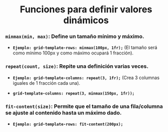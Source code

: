<div align="center">

# Funciones para definir valores dinámicos

</div>

### **``minmax(min, max)``**: Define un tamaño mínimo y máximo.   
- **``Ejemplo: grid-template-rows: minmax(100px, 1fr);``**
(El tamaño será como mínimo 100px y como máximo ocupará 1 fracción).

### **``repeat(count, size)``**: Repite una definición varias veces.   
- **``Ejemplo: grid-template-columns: repeat(3, 1fr);``**
(Crea 3 columnas iguales de 1 fracción cada una).

- **``grid-template-columns: repeat(3, minmax(150px, 1fr));``**

### **``fit-content(size)``**: Permite que el tamaño de una fila/columna se ajuste al contenido hasta un máximo dado.   
- **``Ejemplo: grid-template-rows: fit-content(200px);``**